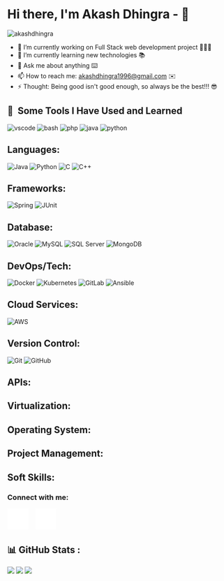 
<!--
**akashdhingra/akashdhingra** is a ✨ _special_ ✨ repository because its `README.md` (this file) appears on your GitHub profile.

Here are some ideas to get you started:

- 🔭 I’m currently working on ...
- 🌱 I’m currently learning ...
- 👯 I’m looking to collaborate on ...
- 🤔 I’m looking for help with ...
- 💬 Ask me about ...
- 📫 How to reach me: ...
- 😄 Pronouns: ...
- ⚡ Fun fact: ...
-->

# Hi there, I'm Akash Dhingra - 👋 

<p align="left"> <img src="https://komarev.com/ghpvc/?username=akashdhingra&label=Views&color=blueviolet&style=plastic" alt="akashdhingra" /> </p>

- 🔭 I’m currently working on Full Stack web development project 👨🏻‍💻
- 🌱 I’m currently learning new technologies 📚
- 💬 Ask me about anything ⌨️
- 📫 How to reach me: akashdhingra1996@gmail.com ✉️
- ⚡ Thought: Being good isn't good enough, so always be the best!!! 😎

<h2> 🚀 &nbsp;Some Tools I Have Used and Learned</h2>
<p align="left">
<img src="https://cdn.jsdelivr.net/gh/devicons/devicon/icons/vscode/vscode-original.svg" alt="vscode" width="45" height="45"/>
<img src="https://cdn.jsdelivr.net/gh/devicons/devicon/icons/bash/bash-original.svg" alt="bash" width="45" height="45"/>
<img src="https://cdn.jsdelivr.net/gh/devicons/devicon/icons/php/php-original.svg" alt="php" width="45" height="45"/>
<img src="https://cdn.jsdelivr.net/gh/devicons/devicon/icons/java/java-original.svg" alt="java" width="45" height="45" />
<img src="https://cdn.jsdelivr.net/gh/devicons/devicon/icons/python/python-original.svg" alt="python" width="45" height="45" />
    <h2>Languages:</h2>
    <img src="https://cdn.jsdelivr.net/gh/devicons/devicon/icons/java/java-original.svg" alt="Java" width="45" height="45" />
    <img src="https://cdn.jsdelivr.net/gh/devicons/devicon/icons/python/python-original.svg" alt="Python" width="45" height="45" />
    <img src="https://cdn.jsdelivr.net/gh/devicons/devicon/icons/c/c-original.svg" alt="C" width="45" height="45" />
    <img src="https://cdn.jsdelivr.net/gh/devicons/devicon/icons/cplusplus/cplusplus-original.svg" alt="C++" width="45" height="45" />
    <!-- Add icons for HTML, CSS, JavaScript, Angular, SQL, Bootstrap, Django -->

<h2>Frameworks:</h2>
    <img src="https://cdn.jsdelivr.net/gh/devicons/devicon/icons/spring/spring-original.svg" alt="Spring" width="45" height="45" />
    <img src="https://cdn.jsdelivr.net/gh/devicons/devicon/icons/junit/junit-original.svg" alt="JUnit" width="45" height="45" />
    <!-- Add icons for other Spring frameworks, Spring Security, etc. -->

<h2>Database:</h2>
    <img src="https://cdn.jsdelivr.net/gh/devicons/devicon/icons/oracle/oracle-original.svg" alt="Oracle" width="45" height="45" />
    <img src="https://cdn.jsdelivr.net/gh/devicons/devicon/icons/mysql/mysql-original.svg" alt="MySQL" width="45" height="45" />
    <img src="https://cdn.jsdelivr.net/gh/devicons/devicon/icons/microsoftsqlserver/microsoftsqlserver-plain-wordmark.svg" alt="SQL Server" width="45" height="45" />
    <img src="https://cdn.jsdelivr.net/gh/devicons/devicon/icons/mongodb/mongodb-original.svg" alt="MongoDB" width="45" height="45" />
    <!-- Add icons for other databases like Cassandra -->

 <h2>DevOps/Tech:</h2>
    <img src="https://cdn.jsdelivr.net/gh/devicons/devicon/icons/docker/docker-original.svg" alt="Docker" width="45" height="45" />
    <img src="https://cdn.jsdelivr.net/gh/devicons/devicon/icons/kubernetes/kubernetes-plain.svg" alt="Kubernetes" width="45" height="45" />
    <img src="https://cdn.jsdelivr.net/gh/devicons/devicon/icons/gitlab/gitlab-original.svg" alt="GitLab" width="45" height="45" />
    <img src="https://cdn.jsdelivr.net/gh/devicons/devicon/icons/ansible/ansible-original.svg" alt="Ansible" width="45" height="45" />
    <!-- Add icons for Terraform, Maven, Gradle, Postman, Kibana, Grafana, Kafka, RabbitMQ, Logstash -->

<h2>Cloud Services:</h2>
    <img src="https://cdn.jsdelivr.net/gh/devicons/devicon/icons/amazonwebservices/amazonwebservices-original.svg" alt="AWS" width="45" height="45" />
    <!-- Add icons for various AWS services -->

 <h2>Version Control:</h2>
    <img src="https://cdn.jsdelivr.net/gh/devicons/devicon/icons/git/git-original.svg" alt="Git" width="45" height="45" />
    <img src="https://cdn.jsdelivr.net/gh/devicons/devicon/icons/github/github-original.svg" alt="GitHub" width="45" height="45" />

 <h2>APIs:</h2>
    <!-- Add icons for REST, SOAP -->

<h2>Virtualization:</h2>
    <!-- Add icons for VMware, VirtualBox -->

<h2>Operating System:</h2>
    <!-- Add icons for Linux, Windows, macOS, Android -->

<h2>Project Management:</h2>
    <!-- Add icons for Agile/Scrum, Waterfall, JIRA, Confluence, ClickUp -->

<h2>Soft Skills:</h2>
    <!-- Add icons for Leadership, Event Management, Writing, Public Speaking, Time Management -->
</body>
</html>


          
</p>

### Connect with me:
[![website](./img/linkedin-dark.svg)](https://www.linkedin.com/in/akash-dhingra/)
&nbsp;&nbsp;
[![website](./img/instagram-dark.svg)](https://www.instagram.com/akash_dhingra_/)

<!--
<a href="https://github.com/akashdhingra">
  <img align="center" src="https://github-readme-stats.vercel.app/api/top-langs/?username=akashdhingra&theme=algolia&layout=compact&langs_count=10" />
</a>
<a href="https://github.com/akashdhingra">
 <img align="center" src="https://github-readme-stats.vercel.app/api?username=akashdhingra&show_icons=true&theme=algolia&line_height=27" alt="akashdhingra's github stats"/>
</a>
-->

## 📊 GitHub Stats :
![](https://github-readme-stats.vercel.app/api?username=akashdhingra&theme=algolia&hide_border=true&include_all_commits=true&count_private=true)
![](https://github-readme-streak-stats.herokuapp.com/?user=akashdhingra&theme=algolia&hide_border=true)
![](https://github-readme-stats.vercel.app/api/top-langs/?username=akashdhingra&theme=algolia&hide_border=true&include_all_commits=truecount_private=true&layout=compact)


[instagram]: https://www.instagram.com/akash_dhingra_/
[linkedin]: https://www.linkedin.com/in/akash-dhingra/

